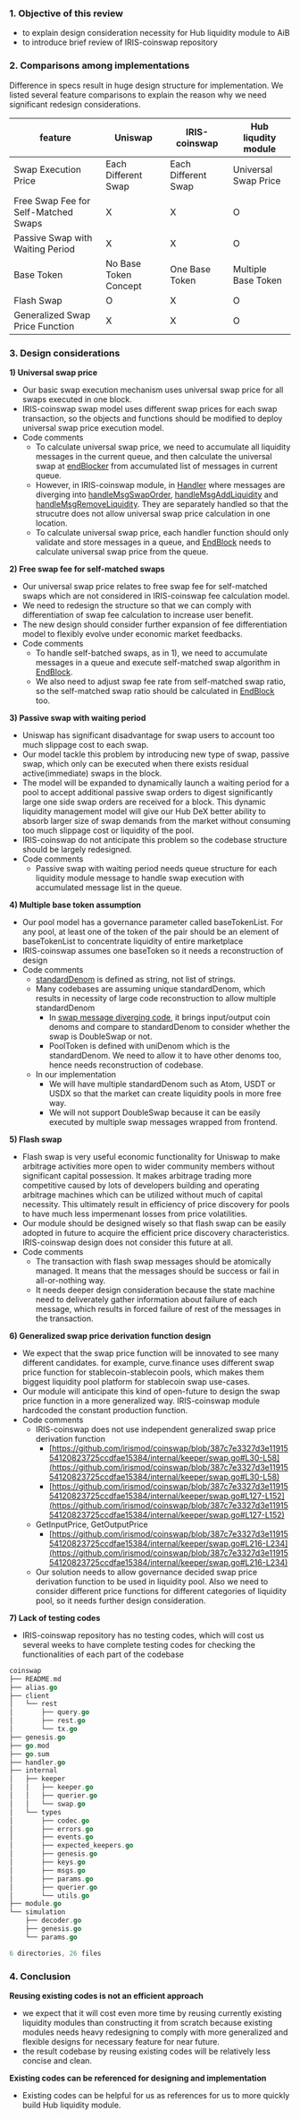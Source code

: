 ### 1. Objective of this review

- to explain design consideration necessity for Hub liquidity module to AiB
- to introduce brief review of IRIS-coinswap repository

### 2. Comparisons among implementations

Difference in specs result in huge design structure for implementation. We listed several feature comparisons to explain the reason why we need significant redesign considerations.

| feature                             | Uniswap               | IRIS-coinswap         | Hub liqudity module |
|-------------------------------------|-----------------------|-----------------------|---------------------|
|Swap Execution Price                 |Each Different Swap    |Each Different Swap    |Universal Swap Price |
|Free Swap Fee for Self-Matched Swaps |X                      |X                      |O                    |
|Passive Swap with Waiting Period     |X                      |X                      |O                    |
|Base Token                           |No Base Token Concept  |One Base Token         |Multiple Base Token  |
|Flash Swap                           |O                      |X                      |O                    |
|Generalized Swap Price Function      |X                      |X                      |O                    |

### 3. Design considerations

**1) Universal swap price**

- Our basic swap execution mechanism uses universal swap price for all swaps executed in one block.
- IRIS-coinswap swap model uses different swap prices for each swap transaction, so the objects and functions should be modified to deploy universal swap price execution model.
- Code comments
    - To calculate universal swap price, we need to accumulate all liquidity messages in the current queue, and then calculate the universal swap at [endBlocker](https://docs.cosmos.network/master/building-modules/beginblock-endblock.html#beginblock) from accumulated list of messages in current queue.
    - However, in IRIS-coinswap module, in [Handler](https://github.com/irismod/coinswap/blob/acd65c0955884b15265972812dcffc70d0a7b0d7/handler.go#L10-L26) where messages are diverging into [handleMsgSwapOrder](https://github.com/irismod/coinswap/blob/acd65c0955884b15265972812dcffc70d0a7b0d7/handler.go#L35), [handleMsgAddLiquidity](https://github.com/irismod/coinswap/blob/acd65c0955884b15265972812dcffc70d0a7b0d7/handler.go#L60-L62) and [handleMsgRemoveLiquidity](https://github.com/irismod/coinswap/blob/acd65c0955884b15265972812dcffc70d0a7b0d7/handler.go#L84-L86). They are separately handled so that the strucutre does not allow universal swap price calculation in one location.
    - To calculate universal swap price, each handler function should only validate and store messages in a queue, and [EndBlock](https://github.com/irismod/coinswap/blob/805fda07404c37225e5ca6465b141955996fcda7/module.go#L152-L154) needs to calculate universal swap price from the queue.

**2) Free swap fee for self-matched swaps**

- Our universal swap price relates to free swap fee for self-matched swaps which are not considered in IRIS-coinswap fee calculation model.
- We need to redesign the structure so that we can comply with differentiation of swap fee calculation to increase user benefit.
- The new design should consider further expansion of fee differentiation model to flexibly evolve under economic market feedbacks.
- Code comments
    - To handle self-batched swaps, as in 1), we need to accumulate messages in a queue and execute self-matched swap algorithm in [EndBlock](https://github.com/irismod/coinswap/blob/805fda07404c37225e5ca6465b141955996fcda7/module.go#L152-L154).
    - We also need to adjust swap fee rate from self-matched swap ratio, so the self-matched swap ratio should be calculated in [EndBlock](https://github.com/irismod/coinswap/blob/805fda07404c37225e5ca6465b141955996fcda7/module.go#L152-L154) too.

**3) Passive swap with waiting period**

- Uniswap has significant disadvantage for swap users to account too much slippage cost to each swap.
- Our model tackle this problem by introducing new type of swap, passive swap, which only can be executed when there exists residual active(immediate) swaps in the block.
- The model will be expanded to dynamically launch a waiting period for a pool to accept additional passive swap orders to digest significantly large one side swap orders are received for a block. This dynamic liquidity management model will give our Hub DeX better ability to absorb larger size of swap demands from the market without consuming too much slippage cost or liquidity of the pool.
- IRIS-coinswap do not anticipate this problem so the codebase structure should be largely redesigned.
- Code comments
    - Passive swap with waiting period needs queue structure for each liquidity module message to handle swap execution with accumulated message list in the queue.

**4) Multiple base token assumption**

- Our pool model has a governance parameter called baseTokenList. For any pool, at least one of the token of the pair should be an element of baseTokenList to concentrate liquidity of entire marketplace
- IRIS-coinswap assumes one baseToken so it needs a reconstruction of design
- Code comments
    - [standardDenom](https://github.com/irismod/coinswap/blob/805fda07404c37225e5ca6465b141955996fcda7/internal/types/params.go#L12-L37) is defined as string, not list of strings.
    - Many codebases are assuming unique standardDenom, which results in necessity of large code reconstruction to allow multiple standardDenom
        - In [swap message diverging code](https://github.com/irismod/coinswap/blob/a04b9fdbc5dfa268076891225fadbe086ea81650/internal/keeper/keeper.go#L50-L66), it brings input/output coin denoms and compare to standardDenom to consider whether the swap is DoubleSwap or not.
        - PoolToken is defined with uniDenom which is the standardDenom. We need to allow it to have other denoms too, hence needs reconstruction of codebase.
    - In our implementation
        - We will have multiple standardDenom such as Atom, USDT or USDX so that the market can create liquidity pools in more free way.
        - We will not support DoubleSwap because it can be easily executed by multiple swap messages wrapped from frontend.

**5) Flash swap**

- Flash swap is very useful economic functionality for Uniswap to make arbitrage activities more open to wider community members without significant capital possession. It makes arbitrage trading more competitive caused by lots of developers building and operating arbitrage machines which can be utilized without much of capital necessity. This ultimately result in efficiency of price discovery for pools to have much less impermenant losses from price volatilities.
- Our module should be designed wisely so that flash swap can be easily adopted in future to acquire the efficient price discovery characteristics. IRIS-coinswap design does not consider this future at all.
- Code comments
    - The transaction with flash swap messages should be atomically managed. It means that the messages should be success or fail in all-or-nothing way.
    - It needs deeper design consideration because the state machine need to deliverately gather information about failure of each message, which results in forced failure of rest of the messages in the transaction.

**6) Generalized swap price derivation function design**

- We expect that the swap price function will be innovated to see many different candidates. for example, curve.finance uses different swap price function for stablecoin-stablecoin pools, which makes them biggest liquidity pool platform for stablecoin swap use-cases.
- Our module will anticipate this kind of open-future to design the swap price function in a more generalized way. IRIS-coinswap module hardcoded the constant production function.
- Code comments
    - IRIS-coinswap does not use independent generalized swap price derivation function
        - [https://github.com/irismod/coinswap/blob/387c7e3327d3e1191554120823725ccdfae15384/internal/keeper/swap.go#L30-L58](https://github.com/irismod/coinswap/blob/387c7e3327d3e1191554120823725ccdfae15384/internal/keeper/swap.go#L30-L58)
        - [https://github.com/irismod/coinswap/blob/387c7e3327d3e1191554120823725ccdfae15384/internal/keeper/swap.go#L127-L152](https://github.com/irismod/coinswap/blob/387c7e3327d3e1191554120823725ccdfae15384/internal/keeper/swap.go#L127-L152)
    - GetInputPrice, GetOutputPrice
        - [https://github.com/irismod/coinswap/blob/387c7e3327d3e1191554120823725ccdfae15384/internal/keeper/swap.go#L216-L234](https://github.com/irismod/coinswap/blob/387c7e3327d3e1191554120823725ccdfae15384/internal/keeper/swap.go#L216-L234)
    - Our solution needs to allow governance decided swap price derivation function to be used in liquidity pool. Also we need to consider different price functions for different categories of liquidity pool, so it needs further design consideration.

**7) Lack of testing codes**

- IRIS-coinswap repository has no testing codes, which will cost us several weeks to have complete testing codes for checking the functionalities of each part of the codebase

```go
coinswap
├── README.md
├── alias.go
├── client
│   └── rest
│       ├── query.go
│       ├── rest.go
│       └── tx.go
├── genesis.go
├── go.mod
├── go.sum
├── handler.go
├── internal
│   ├── keeper
│   │   ├── keeper.go
│   │   ├── querier.go
│   │   └── swap.go
│   └── types
│       ├── codec.go
│       ├── errors.go
│       ├── events.go
│       ├── expected_keepers.go
│       ├── genesis.go
│       ├── keys.go
│       ├── msgs.go
│       ├── params.go
│       ├── querier.go
│       └── utils.go
├── module.go
└── simulation
    ├── decoder.go
    ├── genesis.go
    └── params.go

6 directories, 26 files
```

### 4. **Conclusion**

**Reusing existing codes is not an efficient approach** 

- we expect that it will cost even more time by reusing currently existing liquidity modules than constructing it from scratch because existing modules needs heavy redesigning to comply with more generalized and flexible designs for necessary feature for near future.
- the result codebase by reusing existing codes will be relatively less concise and clean.

**Existing codes can be referenced for designing and implementation**

- Existing codes can be helpful for us as references for us to more quickly build Hub liquidity module.
